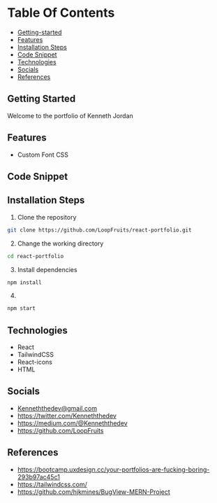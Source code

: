 # Table Of Contents
  * [Getting-started](#getting-started)
  * [Features](#features)
  * [Installation Steps](#installation-steps)
  * [Code Snippet](#code-snippet)
  * [Technologies](#technologies)
  * [Socials](#socials)
  * [References](#references)



## Getting Started 
Welcome to the portfolio of Kenneth Jordan

## Features
* Custom Font CSS
## Code Snippet

## Installation Steps

1. Clone the repository

```bash
git clone https://github.com/LoopFruits/react-portfolio.git
```

2. Change the working directory

```bash
cd react-portfolio
```

3. Install dependencies

```bash
npm install
```
4.
```bash
npm start
```


## Technologies 
   - React
   - TailwindCSS
   - React-icons
   - HTML


   
## Socials

   - Kenneththedev@gmail.com
   - https://twitter.com/Kenneththedev
   - https://medium.com/@Kenneththedev
   - https://github.com/LoopFruits


## References

* https://bootcamp.uxdesign.cc/your-portfolios-are-fucking-boring-293b97ac45c1
*  https://tailwindcss.com/
*  https://github.com/hjkmines/BugView-MERN-Project

